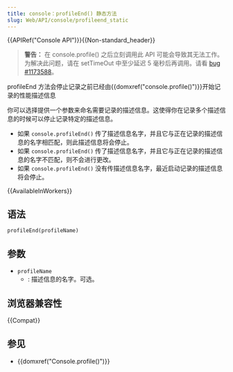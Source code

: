 ```yaml
---
title: console：profileEnd() 静态方法
slug: Web/API/console/profileend_static
---
```


{{APIRef("Console API")}}{{Non-standard_header}}

> **警告：** 在 console.profile() 之后立刻调用此 API 可能会导致其无法工作。为解决此问题，请在 setTimeOut 中至少延迟 5 毫秒后再调用。请看 [bug #1173588](https://bugzilla.mozilla.org/show_bug.cgi?id=1173588)。

profileEnd 方法会停止记录之前已经由{{domxref("console.profile()")}}开始记录的性能描述信息

你可以选择提供一个参数来命名需要记录的描述信息。这使得你在记录多个描述信息的时候可以停止记录特定的描述信息。

- 如果 `console.profileEnd()` 传了描述信息名字，并且它与正在记录的描述信息的名字相匹配，则此描述信息将会停止。
- 如果 `console.profileEnd()` 传了描述信息名字，并且它与正在记录的描述信息的名字不匹配，则不会进行更改。
- 如果 `console.profileEnd()` 没有传描述信息名字，最近启动记录的描述信息将会停止。

{{AvailableInWorkers}}

## 语法

```js-nolint
profileEnd(profileName)
```

## 参数

- `profileName`
  - : 描述信息的名字。可选。

## 浏览器兼容性

{{Compat}}

## 参见

- {{domxref("Console.profile()")}}
